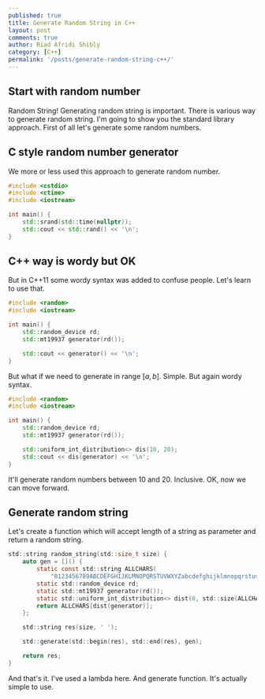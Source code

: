 ```yaml
---
published: true
title: Generate Random String in C++
layout: post
comments: true
author: Riad Afridi Shibly
category: [C++]
permalink: '/posts/generate-random-string-c++/'
---
```


## Start with random number

Random String! Generating random string is important. There is various way to generate random string. I'm going to show you the standard library approach. First of all let's generate some random numbers. 

## C style random number generator

We more or less used this approach to generate random number.

```cpp
#include <cstdio>
#include <ctime>
#include <iostream>

int main() {
    std::srand(std::time(nullptr));
    std::cout << std::rand() << '\n';
}

```

## C++ way is wordy but OK

But in C++11 some wordy syntax was added to confuse people. Let's learn to use that.


```cpp
#include <random>
#include <iostream>

int main() {
    std::random_device rd;
    std::mt19937 generator(rd());

    std::cout << generator() << '\n';
}
```

But what if we need to generate in range $[a, b]$. Simple. But again wordy syntax.


```cpp
#include <random>
#include <iostream>

int main() {
    std::random_device rd;
    std::mt19937 generator(rd());

    std::uniform_int_distribution<> dis(10, 20);
    std::cout << dis(generator) << '\n';
}
```

It'll generate random numbers between 10 and 20. Inclusive. OK, now we can move forward.

## Generate random string

Let's create a function which will accept length of a string as parameter and return a random string.

```c
std::string random_string(std::size_t size) {
    auto gen = []() {
        static const std::string ALLCHARS(
            "0123456789ABCDEFGHIJKLMNOPQRSTUVWXYZabcdefghijklmnopqrstuvwxyz");
        static std::random_device rd;
        static std::mt19937 generator(rd());
        static std::uniform_int_distribution<> dist(0, std::size(ALLCHARS) - 1);
        return ALLCHARS[dist(generator)];
    };

    std::string res(size, ' ');

    std::generate(std::begin(res), std::end(res), gen);

    return res;
}
```

And that's it. I've used a lambda here. And generate function. It's actually simple to use.
